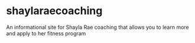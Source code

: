 # shaylaraecoaching
An informational site for Shayla Rae coaching that allows you to learn more and apply to her fitness program
